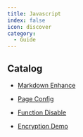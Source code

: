 ```yaml
---
title: Javascript
index: false
icon: discover
category:
  - Guide
---
```


## Catalog

- [Markdown Enhance](markdown.md)

- [Page Config](page.md)

- [Function Disable](disable.md)

- [Encryption Demo](encrypt.md)
